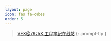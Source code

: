 ```yaml
---
layout: page
icon: fas fa-cubes
order: 5
---
```


> [VEX@7925X 工程笔记在线站](https://vex7925x.github.io)
{: .prompt-tip }  

# [<i class="fa-solid fa-hippo fa-bounce fa-sm"></i>](https://ch-lyricepic.github.io/fireworks)
